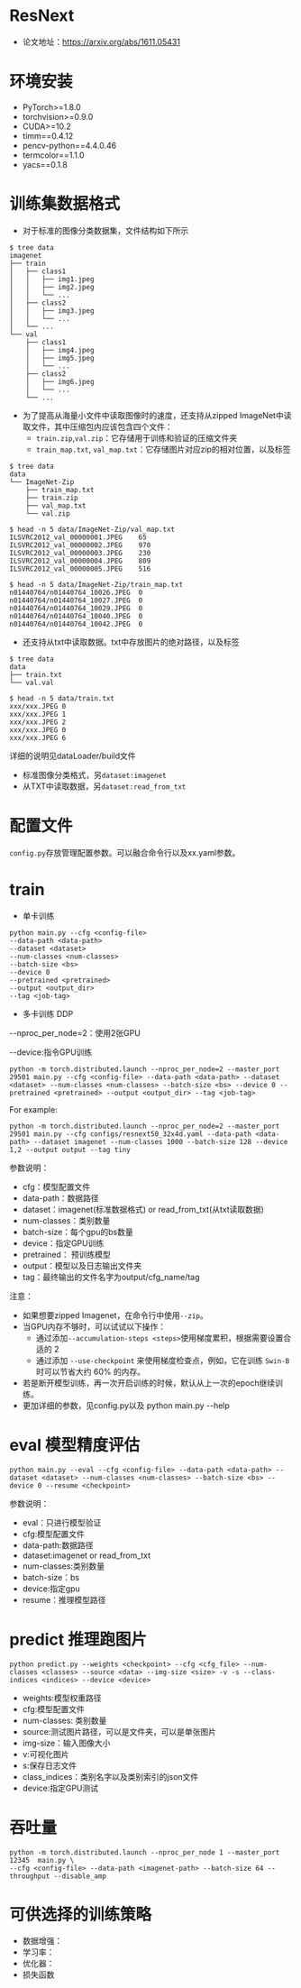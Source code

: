 # ResNext
- 论文地址：https://arxiv.org/abs/1611.05431


# 环境安装
- PyTorch>=1.8.0
- torchvision>=0.9.0
- CUDA>=10.2
- timm==0.4.12
- pencv-python==4.4.0.46
- termcolor==1.1.0
- yacs==0.1.8


# 训练集数据格式
- 对于标准的图像分类数据集，文件结构如下所示
```
$ tree data
imagenet
├── train
│   ├── class1
│   │   ├── img1.jpeg
│   │   ├── img2.jpeg
│   │   └── ...
│   ├── class2
│   │   ├── img3.jpeg
│   │   └── ...
│   └── ...
└── val
    ├── class1
    │   ├── img4.jpeg
    │   ├── img5.jpeg
    │   └── ...
    ├── class2
    │   ├── img6.jpeg
    │   └── ...
    └── ...

```

- 为了提高从海量小文件中读取图像时的速度，还支持从zipped ImageNet中读取文件，其中压缩包内应该包含四个文件：
  - ```train.zip```,```val.zip```：它存储用于训练和验证的压缩文件夹
  - ```train_map.txt```, ```val_map.txt```：它存储图片对应zip的相对位置，以及标签
```
$ tree data
data
└── ImageNet-Zip
    ├── train_map.txt
    ├── train.zip
    ├── val_map.txt
    └── val.zip

$ head -n 5 data/ImageNet-Zip/val_map.txt
ILSVRC2012_val_00000001.JPEG	65
ILSVRC2012_val_00000002.JPEG	970
ILSVRC2012_val_00000003.JPEG	230
ILSVRC2012_val_00000004.JPEG	809
ILSVRC2012_val_00000005.JPEG	516

$ head -n 5 data/ImageNet-Zip/train_map.txt
n01440764/n01440764_10026.JPEG	0
n01440764/n01440764_10027.JPEG	0
n01440764/n01440764_10029.JPEG	0
n01440764/n01440764_10040.JPEG	0
n01440764/n01440764_10042.JPEG	0
```

- 还支持从txt中读取数据。txt中存放图片的绝对路径，以及标签
```
$ tree data
data
├── train.txt
└── val.val

$ head -n 5 data/train.txt
xxx/xxx.JPEG 0
xxx/xxx.JPEG 1
xxx/xxx.JPEG 2
xxx/xxx.JPEG 0
xxx/xxx.JPEG 6
```

详细的说明见dataLoader/build文件
- 标准图像分类格式，另```dataset:imagenet```
- 从TXT中读取数据，另```dataset:read_from_txt```

# 配置文件
```config.py```存放管理配置参数。可以融合命令行以及xx.yaml参数。

# train

- 单卡训练

```
python main.py --cfg <config-file>
--data-path <data-path>
--dataset <dataset>
--num-classes <num-classes>
--batch-size <bs>
--device 0
--pretrained <pretrained>
--output <output_dir>
--tag <job-tag>
```

- 多卡训练 DDP

--nproc_per_node=2：使用2张GPU

--device:指令GPU训练

```
python -m torch.distributed.launch --nproc_per_node=2 --master_port 29501 main.py --cfg <config-file> --data-path <data-path> --dataset <dataset> --num-classes <num-classes> --batch-size <bs> --device 0 --pretrained <pretrained> --output <output_dir> --tag <job-tag>
```

For example:
```
python -m torch.distributed.launch --nproc_per_node=2 --master_port 29501 main.py --cfg configs/resnext50_32x4d.yaml --data-path <data-path> --dataset imagenet --num-classes 1000 --batch-size 128 --device 1,2 --output output --tag tiny
```

参数说明：
- cfg：模型配置文件
- data-path：数据路径
- dataset：imagenet(标准数据格式) or read_from_txt(从txt读取数据)
- num-classes：类别数量
- batch-size：每个gpu的bs数量
- device：指定GPU训练
- pretrained： 预训练模型
- output：模型以及日志输出文件夹
- tag：最终输出的文件名字为output/cfg_name/tag

注意：
- 如果想要zipped Imagenet，在命令行中使用```--zip```。
- 当GPU内存不够时，可以试试以下操作：
  - 通过添加```--accumulation-steps <steps>```使用梯度累积，根据需要设置合适的<steps> 2
  - 通过添加 ```--use-checkpoint``` 来使用梯度检查点，例如，它在训练 ```Swin-B``` 时可以节省大约 60% 的内存。
- 若是断开模型训练，再一次开启训练的时候，默认从上一次的epoch继续训练。
- 更加详细的参数，见config.py以及 python main.py --help

# eval 模型精度评估

```
python main.py --eval --cfg <config-file> --data-path <data-path> --dataset <dataset> --num-classes <num-classes> --batch-size <bs> --device 0 --resume <checkpoint>
```

参数说明：
- eval：只进行模型验证
- cfg:模型配置文件
- data-path:数据路径
- dataset:imagenet or read_from_txt
- num-classes:类别数量
- batch-size：bs
- device:指定gpu
- resume：<checkpoint>推理模型路径


# predict 推理跑图片

```
python predict.py --weights <checkpoint> --cfg <cfg_file> --num-classes <classes> --source <data> --img-size <size> -v -s --class-indices <indices> --device <device>
```

- weights:模型权重路径
- cfg:模型配置文件
- num-classes: 类别数量
- source:测试图片路径，可以是文件夹，可以是单张图片
- img-size：输入图像大小
- v:可视化图片
- s:保存日志文件
- class_indices：类别名字以及类别索引的json文件
- device:指定GPU测试

# 吞吐量
```
python -m torch.distributed.launch --nproc_per_node 1 --master_port 12345  main.py \
--cfg <config-file> --data-path <imagenet-path> --batch-size 64 --throughput --disable_amp
```

# 可供选择的训练策略
- 数据增强：
- 学习率：
- 优化器：
- 损失函数
